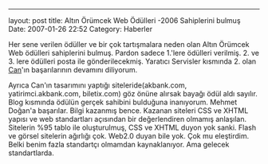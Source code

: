 ---
layout: post
title: Altın Örümcek Web Ödülleri -2006 Sahiplerini bulmuş
Date: 2007-01-26 22:52
Category: Haberler

Her sene verilen ödüller ve bir çok tartışmalara neden olan Altın
Örümcek Web ödülleri sahiplerini bulmuş. Pardon sadece 1.'lere ödülleri
verilmiş. 2. ve 3. lere ödülleri posta ile gönderilecekmiş. Yaratıcı
Servisler kısmında 2. olan [Can](http://www.cangurbuz.com)'ın başarılarının devamını diliyorum.

Ayrıca Can'ın tasarımını yaptığı siteleride(akbank.com,
yatirimci.akbank.com, biletix.com) göz önüne alırsak bayağı ödül aldı
sayılır. Blog kısmında ödülün gerçek sahibini bulduğuna inanıyorum.
Mehmet Doğan'a başarılar. Bilgi kazanmış bence. Kazanan siteleri CSS
ve XHTML yapısı ve web standartları açısından bir değerlendiren olmamış
anlaşılan. Sitelerin %95 tablo ile oluşturulmuş, CSS ve XHTML duyon yok
sanki. Flash ve görsel sitelerin ağırlığı çok. Web2.0 duyan bile yok.
Çok mu eleştirdim. Belki benim fazla standartçı olmamdan kaynaklanıyor.
Ama gelecek standartlarda.

